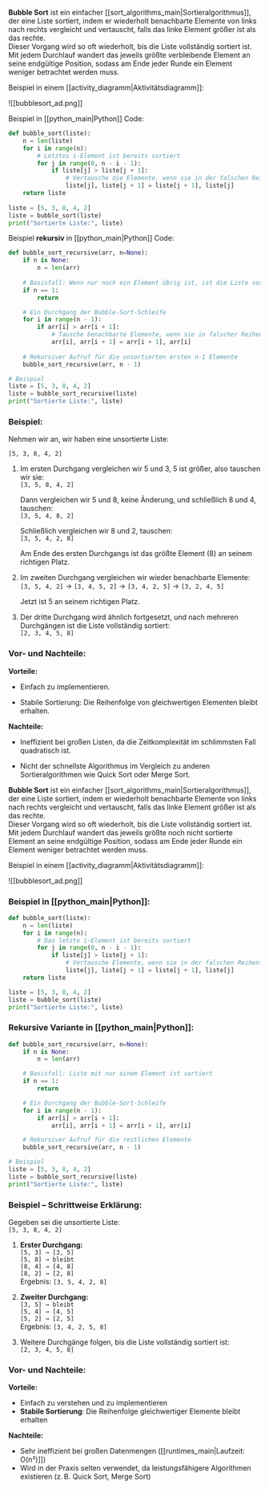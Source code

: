 **Bubble Sort** ist ein einfacher [[sort_algorithms_main|Sortieralgorithmus]], der eine Liste sortiert, indem er wiederholt benachbarte Elemente von links nach rechts vergleicht und vertauscht, falls das linke Element größer ist als das rechte.  
Dieser Vorgang wird so oft wiederholt, bis die Liste vollständig sortiert ist.  
Mit jedem Durchlauf wandert das jeweils größte verbleibende Element an seine endgültige Position, sodass am Ende jeder Runde ein Element weniger betrachtet werden muss.

Beispiel in einem [[activity_diagramm|Aktivitätsdiagramm]]:

![[bubblesort_ad.png]]

Beispiel in [[python_main|Python]] Code:
```python
def bubble_sort(liste):
    n = len(liste)
    for i in range(n):
        # Letztes i-Element ist bereits sortiert
        for j in range(0, n - i - 1):
            if liste[j] > liste[j + 1]:
                # Vertausche die Elemente, wenn sie in der falschen Reihenfolge sind
                liste[j], liste[j + 1] = liste[j + 1], liste[j]
    return liste
    
liste = [5, 3, 8, 4, 2]
liste = bubble_sort(liste)
print("Sortierte Liste:", liste)
```

Beispiel **rekursiv** in [[python_main|Python]] Code:

```python
def bubble_sort_recursive(arr, n=None):
    if n is None:
        n = len(arr)
    
    # Basisfall: Wenn nur noch ein Element übrig ist, ist die Liste sortiert
    if n == 1:
        return

    # Ein Durchgang der Bubble-Sort-Schleife
    for i in range(n - 1):
        if arr[i] > arr[i + 1]:
            # Tausche benachbarte Elemente, wenn sie in falscher Reihenfolge sind
            arr[i], arr[i + 1] = arr[i + 1], arr[i]
    
    # Rekursiver Aufruf für die unsortierten ersten n-1 Elemente
    bubble_sort_recursive(arr, n - 1)

# Beispiel
liste = [5, 3, 8, 4, 2]
liste = bubble_sort_recursive(liste)
print("Sortierte Liste:", liste)

```
### Beispiel:

Nehmen wir an, wir haben eine unsortierte Liste:

`[5, 3, 8, 4, 2]`

1. Im ersten Durchgang vergleichen wir 5 und 3, 5 ist größer, also tauschen wir sie:  
    `[3, 5, 8, 4, 2]`
    
    Dann vergleichen wir 5 und 8, keine Änderung, und schließlich 8 und 4, tauschen:  
    `[3, 5, 4, 8, 2]`
    
    Schließlich vergleichen wir 8 und 2, tauschen:  
    `[3, 5, 4, 2, 8]`
    
    Am Ende des ersten Durchgangs ist das größte Element (8) an seinem richtigen Platz.
    
2. Im zweiten Durchgang vergleichen wir wieder benachbarte Elemente:  
    `[3, 5, 4, 2]` → `[3, 4, 5, 2]` → `[3, 4, 2, 5]` → `[3, 2, 4, 5]`
    
    Jetzt ist 5 an seinem richtigen Platz.
    
3. Der dritte Durchgang wird ähnlich fortgesetzt, und nach mehreren Durchgängen ist die Liste vollständig sortiert:  
    `[2, 3, 4, 5, 8]`
    
### Vor- und Nachteile:

**Vorteile:**

- Einfach zu implementieren.
    
- Stabile Sortierung: Die Reihenfolge von gleichwertigen Elementen bleibt erhalten.
    

**Nachteile:**

- Ineffizient bei großen Listen, da die Zeitkomplexität im schlimmsten Fall quadratisch ist.
    
- Nicht der schnellste Algorithmus im Vergleich zu anderen Sortieralgorithmen wie Quick Sort oder Merge Sort.

**Bubble Sort** ist ein einfacher [[sort_algorithms_main|Sortieralgorithmus]], der eine Liste sortiert, indem er wiederholt benachbarte Elemente von links nach rechts vergleicht und vertauscht, falls das linke Element größer ist als das rechte.  
Dieser Vorgang wird so oft wiederholt, bis die Liste vollständig sortiert ist.  
Mit jedem Durchlauf wandert das jeweils größte noch nicht sortierte Element an seine endgültige Position, sodass am Ende jeder Runde ein Element weniger betrachtet werden muss.

Beispiel in einem [[activity_diagramm|Aktivitätsdiagramm]]:

![[bubblesort_ad.png]]

### Beispiel in [[python_main|Python]]:

```python
def bubble_sort(liste):
    n = len(liste)
    for i in range(n):
        # Das letzte i-Element ist bereits sortiert
        for j in range(0, n - i - 1):
            if liste[j] > liste[j + 1]:
                # Vertausche Elemente, wenn sie in der falschen Reihenfolge sind
                liste[j], liste[j + 1] = liste[j + 1], liste[j]
    return liste

liste = [5, 3, 8, 4, 2]
liste = bubble_sort(liste)
print("Sortierte Liste:", liste)
```

### Rekursive Variante in [[python_main|Python]]:

```python
def bubble_sort_recursive(arr, n=None):
    if n is None:
        n = len(arr)

    # Basisfall: Liste mit nur einem Element ist sortiert
    if n == 1:
        return

    # Ein Durchgang der Bubble-Sort-Schleife
    for i in range(n - 1):
        if arr[i] > arr[i + 1]:
            arr[i], arr[i + 1] = arr[i + 1], arr[i]

    # Rekursiver Aufruf für die restlichen Elemente
    bubble_sort_recursive(arr, n - 1)

# Beispiel
liste = [5, 3, 8, 4, 2]
liste = bubble_sort_recursive(liste)
print("Sortierte Liste:", liste)
```

### Beispiel – Schrittweise Erklärung:

Gegeben sei die unsortierte Liste:  
`[5, 3, 8, 4, 2]`

1. **Erster Durchgang:**  
    `[5, 3] → [3, 5]`  
    `[5, 8] → bleibt`  
    `[8, 4] → [4, 8]`  
    `[8, 2] → [2, 8]`  
    Ergebnis: `[3, 5, 4, 2, 8]`
    
2. **Zweiter Durchgang:**  
    `[3, 5] → bleibt`  
    `[5, 4] → [4, 5]`  
    `[5, 2] → [2, 5]`  
    Ergebnis: `[3, 4, 2, 5, 8]`
    
3. Weitere Durchgänge folgen, bis die Liste vollständig sortiert ist:  
    `[2, 3, 4, 5, 8]`
    

### Vor- und Nachteile:

**Vorteile:**
- Einfach zu verstehen und zu implementieren
- **Stabile Sortierung**: Die Reihenfolge gleichwertiger Elemente bleibt erhalten

**Nachteile:**
- Sehr ineffizient bei großen Datenmengen ([[runtimes_main|Laufzeit: O(n²)]])
- Wird in der Praxis selten verwendet, da leistungsfähigere Algorithmen existieren (z. B. Quick Sort, Merge Sort)
